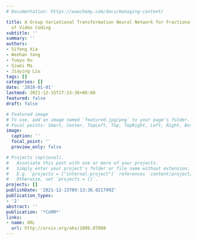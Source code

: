```yaml
---
# Documentation: https://wowchemy.com/docs/managing-content/

title: A Group Variational Transformation Neural Network for Fractional Interpolation
  of Video Coding
subtitle: ''
summary: ''
authors:
- Sifeng Xia
- Wenhan Yang
- Yueyu Hu
- Siwei Ma
- Jiaying Liu
tags: []
categories: []
date: '2018-01-01'
lastmod: 2021-12-15T17:13:36+08:00
featured: false
draft: false

# Featured image
# To use, add an image named `featured.jpg/png` to your page's folder.
# Focal points: Smart, Center, TopLeft, Top, TopRight, Left, Right, BottomLeft, Bottom, BottomRight.
image:
  caption: ''
  focal_point: ''
  preview_only: false

# Projects (optional).
#   Associate this post with one or more of your projects.
#   Simply enter your project's folder or file name without extension.
#   E.g. `projects = ["internal-project"]` references `content/project/deep-learning/index.md`.
#   Otherwise, set `projects = []`.
projects: []
publishDate: '2021-12-15T09:13:36.021799Z'
publication_types:
- '2'
abstract: ''
publication: '*CoRR*'
links:
- name: URL
  url: http://arxiv.org/abs/1806.07008
---
```

